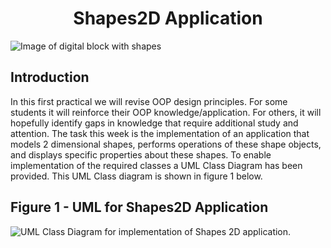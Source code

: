<h1 align="center">Shapes2D Application</h1>

![Image of digital block with shapes](/images/AdobeStock_1169291855.jpeg)

## Introduction
In this first practical we will revise OOP design principles. For some students it will reinforce their OOP knowledge/application. For others, it will hopefully identify gaps in knowledge that require additional study and attention.
The task this week is the implementation of an application that models 2 dimensional shapes, performs operations of these shape objects, and displays specific properties about these shapes. To enable implementation of the required classes a UML Class Diagram has been provided. This UML Class diagram is shown in figure 1 below. 

## Figure 1 - UML for Shapes2D Application 

![UML Class Diagram for implementation of Shapes 2D application.](/images/UML_Class_Diagram_shapes2D.png)
 

